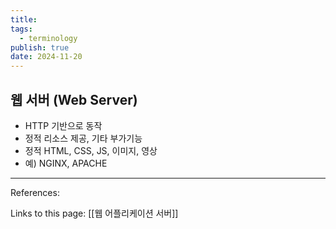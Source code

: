 ```yaml
---
title: 
tags:
  - terminology
publish: true
date: 2024-11-20
---
```

## 웹 서버 (Web Server)
- HTTP 기반으로 동작
- 정적 리소스 제공, 기타 부가기능
- 정적 HTML, CSS, JS, 이미지, 영상
- 예) NGINX, APACHE


---
References: 

Links to this page: [[웹 어플리케이션 서버]]